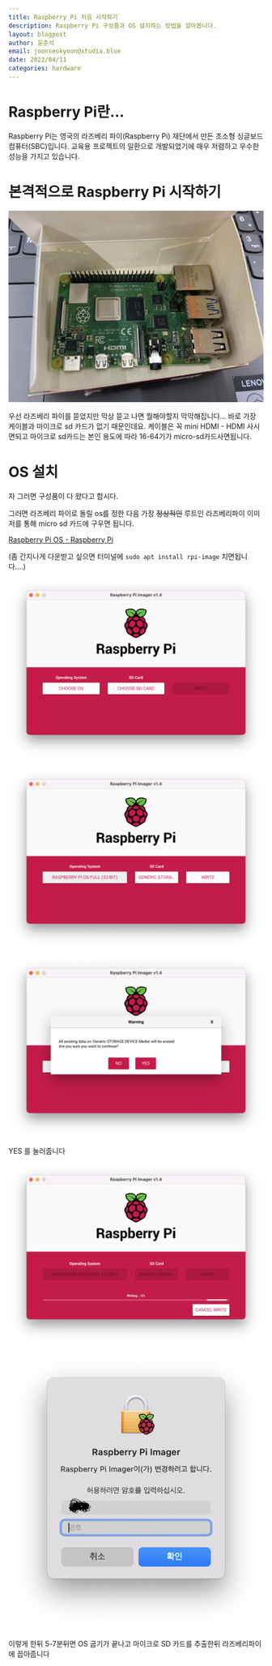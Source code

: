 ```yaml
---
title: Raspberry Pi 처음 시작하기
description: Raspberry Pi 구성품과 OS 설치하는 방법을 알아봅니다.
layout: blogpost
author: 윤준석
email: joonseokyoon@studia.blue
date: 2022/04/11
categories: hardware
---
```


# Raspberry Pi란...

Raspberry Pi는 영국의 라즈베리 파이(Raspberry Pi) 재단에서 만든 초소형 싱글보드 컴퓨터(SBC)입니다.
교육용 프로젝트의 일환으로 개발되었기에 매우 저렴하고 우수한 성능을 가지고 있습니다.

# 본격적으로 Raspberry Pi 시작하기

![Raspberry Pi 4 Model B](/assets/img/pi-out-of-box.jpeg)

우선 라즈베리 파이를 뜯었지만 막상 뜯고 나면 뭘해야할지 막막해집니다...
바로 가장 케이블과 마이크로 sd 카드가 없기 때문인데요.
케이블은 꼭 mini HDMI - HDMI 사시면되고 
마이크로 sd카드는 본인 용도에 따라 16-64기가 micro-sd카드사면됩니다.

# OS 설치

자 그러면 구성품이 다 왔다고 합시다.

그러면 라즈베리 파이로 돌릴 os를 정한 다음 가장 ~~정상적인~~ 루트인 라즈베리파이 이미저를 통해 micro sd 카드에 구우면 됩니다.

[Raspberry Pi OS - Raspberry Pi](https://www.raspberrypi.com/software/)

(좀 간지나게 다운받고 싶으면 터미널에 `sudo apt install rpi-image` 치면됩니다....)

![Installer](/assets/img/rpi-1.png)

![Installer](/assets/img/rpi-2.png)

![Installer](/assets/img/rpi-3.png)

YES 를 눌러줍니다

![Installer](/assets/img/rpi-4.png)

![Installer](/assets/img/rpi-warning.png)

이렇게 한뒤 5-7분뒤면 OS 굽기가 끝나고 마이크로 SD 카드를 추출한뒤 라즈베리파이에 꼽아줍니다